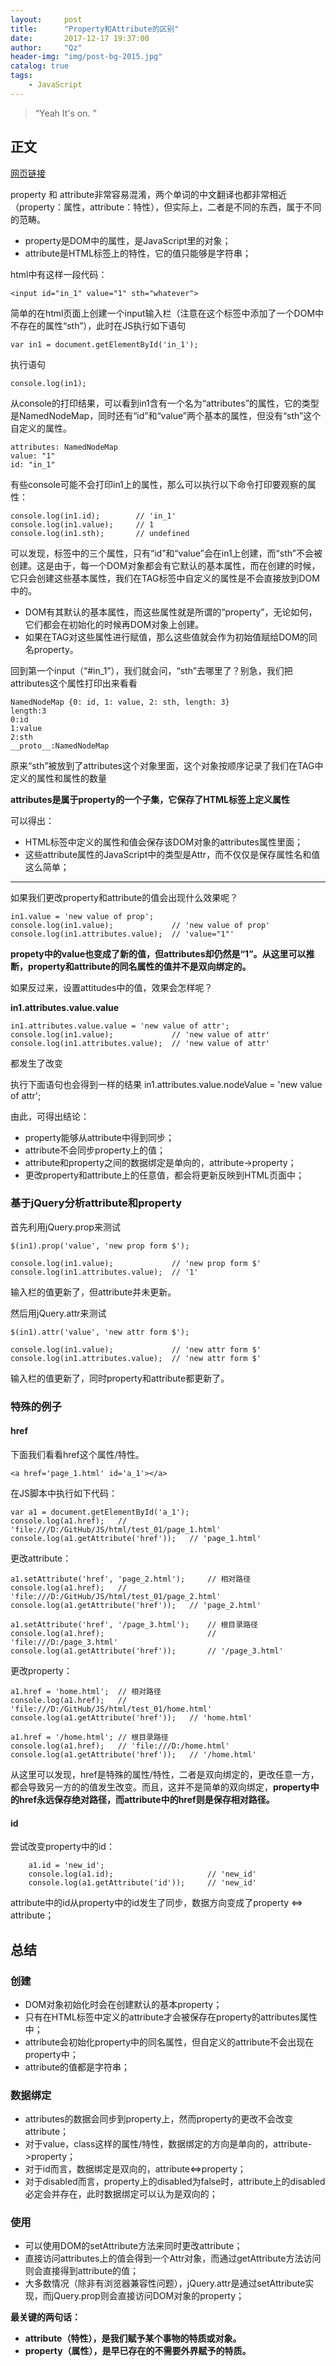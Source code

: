 ```yaml
---
layout:     post
title:      "Property和Attribute的区别"
date:       2017-12-17 19:37:00
author:     "Qz"
header-img: "img/post-bg-2015.jpg"
catalog: true
tags:
    - JavaScript
---
```


> “Yeah It's on. ”


## 正文


[网页链接](http://blog.csdn.net/u013510614/article/details/51923959)

property 和 attribute非常容易混淆，两个单词的中文翻译也都非常相近（property：属性，attribute：特性），但实际上，二者是不同的东西，属于不同的范畴。

* property是DOM中的属性，是JavaScript里的对象；
* attribute是HTML标签上的特性，它的值只能够是字符串；


 html中有这样一段代码：

`<input id="in_1" value="1" sth="whatever">`

简单的在html页面上创建一个input输入栏（注意在这个标签中添加了一个DOM中不存在的属性“sth”），此时在JS执行如下语句
```
var in1 = document.getElementById('in_1');
```
执行语句
```
console.log(in1);
```
从console的打印结果，可以看到in1含有一个名为“attributes”的属性，它的类型是NamedNodeMap，同时还有“id”和“value”两个基本的属性，但没有“sth”这个自定义的属性。
```
attributes: NamedNodeMap
value: "1"
id: "in_1"
```
有些console可能不会打印in1上的属性，那么可以执行以下命令打印要观察的属性：
```
console.log(in1.id);		// 'in_1'
console.log(in1.value);		// 1
console.log(in1.sth);		// undefined
```
可以发现，标签中的三个属性，只有“id”和“value”会在in1上创建，而“sth”不会被创建。这是由于，每一个DOM对象都会有它默认的基本属性，而在创建的时候，它只会创建这些基本属性，我们在TAG标签中自定义的属性是不会直接放到DOM中的。

* DOM有其默认的基本属性，而这些属性就是所谓的“property”，无论如何，它们都会在初始化的时候再DOM对象上创建。
* 如果在TAG对这些属性进行赋值，那么这些值就会作为初始值赋给DOM的同名property。


回到第一个input（“#in_1”），我们就会问，“sth”去哪里了？别急，我们把attributes这个属性打印出来看看

```
NamedNodeMap {0: id, 1: value, 2: sth, length: 3}
length:3
0:id
1:value
2:sth
__proto__:NamedNodeMap
```


原来“sth”被放到了attributes这个对象里面，这个对象按顺序记录了我们在TAG中定义的属性和属性的数量

**attributes是属于property的一个子集，它保存了HTML标签上定义属性**

可以得出：
* HTML标签中定义的属性和值会保存该DOM对象的attributes属性里面；
* 这些attribute属性的JavaScript中的类型是Attr，而不仅仅是保存属性名和值这么简单；


----------


如果我们更改property和attribute的值会出现什么效果呢？
```
in1.value = 'new value of prop';
console.log(in1.value);				// 'new value of prop'
console.log(in1.attributes.value);	// 'value="1"'
```

**propety中的value也变成了新的值，但attributes却仍然是“1”。从这里可以推断，property和attribute的同名属性的值并不是双向绑定的。**

如果反过来，设置attitudes中的值，效果会怎样呢？

**in1.attributes.value.value**

```
in1.attributes.value.value = 'new value of attr';
console.log(in1.value);				// 'new value of attr'
console.log(in1.attributes.value);	// 'new value of attr'
```
都发生了改变

执行下面语句也会得到一样的结果
in1.attributes.value.nodeValue = 'new value of attr';

由此，可得出结论：
* property能够从attribute中得到同步；
* attribute不会同步property上的值；
* attribute和property之间的数据绑定是单向的，attribute->property；
* 更改property和attribute上的任意值，都会将更新反映到HTML页面中；


### 基于jQuery分析attribute和property
首先利用jQuery.prop来测试
```
$(in1).prop('value', 'new prop form $');

console.log(in1.value);				// 'new prop form $'
console.log(in1.attributes.value);	// '1'
```
输入栏的值更新了，但attribute并未更新。

然后用jQuery.attr来测试
```
$(in1).attr('value', 'new attr form $');

console.log(in1.value);				// 'new attr form $'
console.log(in1.attributes.value);	// 'new attr form $'
```
输入栏的值更新了，同时property和attribute都更新了。

### 特殊的例子

#### href
下面我们看看href这个属性/特性。

```
<a href='page_1.html' id='a_1'></a>
```
在JS脚本中执行如下代码：
```
var a1 = document.getElementById('a_1');
console.log(a1.href);	// 'file:///D:/GitHub/JS/html/test_01/page_1.html'
console.log(a1.getAttribute('href'));	// 'page_1.html'
```

更改attribute：
```
a1.setAttribute('href', 'page_2.html');		// 相对路径
console.log(a1.href);	// 'file:///D:/GitHub/JS/html/test_01/page_2.html'
console.log(a1.getAttribute('href'));	// 'page_2.html'

a1.setAttribute('href', '/page_3.html');	// 根目录路径
console.log(a1.href);						// 'file:///D:/page_3.html'
console.log(a1.getAttribute('href'));		// '/page_3.html'
```
更改property：
```
a1.href = 'home.html';	// 相对路径
console.log(a1.href);	// 'file:///D:/GitHub/JS/html/test_01/home.html'
console.log(a1.getAttribute('href'));	// 'home.html'

a1.href = '/home.html';	// 根目录路径
console.log(a1.href);	// 'file:///D:/home.html'
console.log(a1.getAttribute('href'));	// '/home.html'
```

从这里可以发现，href是特殊的属性/特性，二者是双向绑定的，更改任意一方，都会导致另一方的的值发生改变。而且，这并不是简单的双向绑定，**property中的href永远保存绝对路径，而attribute中的href则是保存相对路径。**

#### id
尝试改变property中的id：
```
	a1.id = 'new_id';
	console.log(a1.id);						// 'new_id'
	console.log(a1.getAttribute('id'));		// 'new_id'
```
attribute中的id从property中的id发生了同步，数据方向变成了property <=> attribute；


##  总结

### 创建
* DOM对象初始化时会在创建默认的基本property；
* 只有在HTML标签中定义的attribute才会被保存在property的attributes属性中；
* attribute会初始化property中的同名属性，但自定义的attribute不会出现在property中；
* attribute的值都是字符串；


### 数据绑定
* attributes的数据会同步到property上，然而property的更改不会改变attribute；
* 对于value，class这样的属性/特性，数据绑定的方向是单向的，attribute->property；
* 对于id而言，数据绑定是双向的，attribute<=>property；
* 对于disabled而言，property上的disabled为false时，attribute上的disabled必定会并存在，此时数据绑定可以认为是双向的；

### 使用
* 可以使用DOM的setAttribute方法来同时更改attribute；
* 直接访问attributes上的值会得到一个Attr对象，而通过getAttribute方法访问则会直接得到attribute的值；
* 大多数情况（除非有浏览器兼容性问题），jQuery.attr是通过setAttribute实现，而jQuery.prop则会直接访问DOM对象的property；


**最关键的两句话：**
* **attribute（特性），是我们赋予某个事物的特质或对象。**
* **property（属性），是早已存在的不需要外界赋予的特质。**

